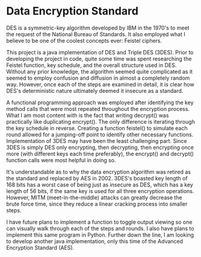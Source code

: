 # Data Encryption Standard

DES is a symmetric-key algorithm developed by IBM in the 1970's to meet the request of the National Bureau of Standards. It also employed what I believe to be one of the coolest concepts ever: Feistel ciphers.

This project is a java implementation of DES and Triple DES (3DES). Prior to developing the project in code, quite some time was spent researching the Feistel function, key schedule, and the overall structure used in DES. Without any prior knowledge, the algorithm seemed quite complicated as it seemed to employ confusion and diffusion in almost a completely random way. However, once each of the steps are examined in detail, it is clear how DES's deterministic nature ultimately deemed it insecure as a standard. 

A functional programming approach was employed after identifying the key method calls that were most repeated throughout the encryption process. What I am most content with is the fact that writing decrypt() was practically like duplicating encrypt(). The only difference is iterating through the key schedule in reverse. Creating a function feistel() to simulate each round allowed for a jumping-off point to identify other necessary functions. Implementation of 3DES may have been the least challenging part. Since 3DES is simply DES only encrypting, then decrypting, then encrypting once more (with different keys each time preferably), the encrypt() and decrypt() function calls were most helpful in doing so. 

It's understandable as to why the data encryption algorithm was retired as the standard and replaced by AES in 2002. 3DES's boasted key length of 168 bits has a worst case of being just as insecure as DES, which has a key length of 56 bits, if the same key is used for all three encryption operations. However, MITM (meet-in-the-middle) attacks can greatly decrease the brute force time, since they reduce a linear cracking process into smaller steps. 

I have future plans to implement a function to toggle output viewing so one can visually walk through each of the steps and rounds. I also have plans to implement this same program in Python. Further down the line, I am looking to develop another java implementation, only this time of the Advanced Encryption Standard (AES).
